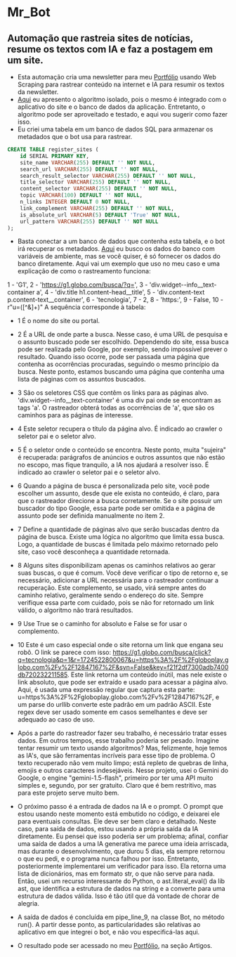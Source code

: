 # Mr_Bot
## Automação que rastreia sites de notícias, resume os textos com IA e faz a postagem em um site.

- Esta automação cria uma newsletter para meu [Portfólio](https://www.brainstormtech.com.br/) usando Web Scraping para rastrear conteúdo na internet e IA para resumir os textos da newsletter.
- [Aqui](https://github.com/Fat83dotcom/Mr_Bot/blob/master/article_crawler.py) eu apresento o algoritmo isolado, pois o mesmo é integrado com o aplicativo do site e o banco de dados da aplicação. Entretanto, o algoritmo pode ser aproveitado e testado, e aqui vou sugerir como fazer isso.
- Eu criei uma tabela em um banco de dados SQL para armazenar os metadados que o bot usa para rastrear.

```sql
CREATE TABLE register_sites (
    id SERIAL PRIMARY KEY,
    site_name VARCHAR(255) DEFAULT '' NOT NULL,
    search_url VARCHAR(255) DEFAULT '' NOT NULL,
    search_result_selector VARCHAR(255) DEFAULT '' NOT NULL,
    title_selector VARCHAR(255) DEFAULT '' NOT NULL,
    content_selector VARCHAR(255) DEFAULT '' NOT NULL,
    topic VARCHAR(100) DEFAULT '' NOT NULL,
    n_links INTEGER DEFAULT 0 NOT NULL,
    link_complement VARCHAR(255) DEFAULT '' NOT NULL,
    is_absolute_url VARCHAR(5) DEFAULT 'True' NOT NULL,
    url_pattern VARCHAR(255) DEFAULT '' NOT NULL
);
```
- Basta conectar a um banco de dados que contenha esta tabela, e o bot irá recuperar os metadados. [Aqui](https://github.com/Fat83dotcom/Mr_Bot/blob/master/automation_db.py) eu busco os dados do banco com variáveis de ambiente, mas se você quiser, é só fornecer os dados do banco diretamente.
Aqui vai um exemplo que uso no meu caso e uma explicação de como o rastreamento funciona:

1 - 'G1',
2 - 'https://g1.globo.com/busca/?q=',
3 - 'div.widget--info__text-container a',
4 - 'div.title h1.content-head__title',
5 - 'div.content-text p.content-text__container',
6 - 'tecnologia',
7 - 2,
8 - 'https:',
9 - False,
10 - r"u=([^&]+)"
A sequência corresponde à tabela:

- 1 É o nome do site ou portal.

- 2 É a URL de onde parte a busca. Nesse caso, é uma URL de pesquisa e o assunto buscado pode ser escolhido. Dependendo do site, essa busca pode ser realizada pelo Google, por exemplo, sendo impossível prever o resultado. Quando isso ocorre, pode ser passada uma página que contenha as ocorrências procuradas, seguindo o mesmo princípio da busca. Neste ponto, estamos buscando uma página que contenha uma lista de páginas com os assuntos buscados.

- 3 São os seletores CSS que contêm os links para as páginas alvo. 'div.widget--info__text-container' é uma div pai onde se encontram as tags 'a'. O rastreador obterá todas as ocorrências de 'a', que são os caminhos para as páginas de interesse.

- 4 Este seletor recupera o título da página alvo. É indicado ao crawler o seletor pai e o seletor alvo.

- 5 É o seletor onde o conteúdo se encontra. Neste ponto, muita "sujeira" é recuperada: parágrafos de anúncios e outros assuntos que não estão no escopo, mas fique tranquilo, a IA nos ajudará a resolver isso. É indicado ao crawler o seletor pai e o seletor alvo.

- 6 Quando a página de busca é personalizada pelo site, você pode escolher um assunto, desde que ele exista no conteúdo, é claro, para que o rastreador direcione a busca corretamente. Se o site possuir um buscador do tipo Google, essa parte pode ser omitida e a página de assunto pode ser definida manualmente no item 2.

- 7 Define a quantidade de páginas alvo que serão buscadas dentro da página de busca. Existe uma lógica no algoritmo que limita essa busca. Logo, a quantidade de buscas é limitada pelo máximo retornado pelo site, caso você desconheça a quantidade retornada.

- 8 Alguns sites disponibilizam apenas os caminhos relativos ao gerar suas buscas, o que é comum. Você deve verificar o tipo de retorno e, se necessário, adicionar a URL necessária para o rastreador continuar a recuperação. Este complemento, se usado, virá sempre antes do caminho relativo, geralmente sendo o endereço do site. Sempre verifique essa parte com cuidado, pois se não for retornado um link válido, o algoritmo não trará resultados.

- 9 Use True se o caminho for absoluto e False se for usar o complemento.

- 10 Este é um caso especial onde o site retorna um link que engana seu robô. O link se parece com isso: https://g1.globo.com/busca/click?q=tecnologia&p=1&r=1724522800067&u=https%3A%2F%2Fgloboplay.globo.com%2Fv%2F12847167%2F&syn=False&key=f21f2df7300adb7400db720232211585. Este link retorna um conteúdo inútil, mas nele existe o link absoluto, que pode ser extraído e usado para acessar a página alvo. Aqui, é usada uma expressão regular que captura esta parte: u=https%3A%2F%2Fgloboplay.globo.com%2Fv%2F12847167%2F, e um parse do urllib converte este padrão em um padrão ASCII. Este regex deve ser usado somente em casos semelhantes e deve ser adequado ao caso de uso.

- Após a parte do rastreador fazer seu trabalho, é necessário tratar esses dados. Em outros tempos, esse trabalho poderia ser pesado. Imagine tentar resumir um texto usando algoritmos? Mas, felizmente, hoje temos as IA's, que são ferramentas incríveis para esse tipo de problema. O texto recuperado não vem muito limpo; está repleto de quebras de linha, emojis e outros caracteres indesejáveis. Nesse projeto, usei o Gemini do Google, o engine "gemini-1.5-flash", primeiro por ter uma API muito simples e, segundo, por ser gratuito. Claro que é bem restritivo, mas para este projeto serve muito bem.

- O próximo passo é a entrada de dados na IA e o prompt. O prompt que estou usando neste momento está embutido no código, e deixarei ele para eventuais consultas. Ele deve ser bem claro e detalhado. Neste caso, para saída de dados, estou usando a própria saída da IA diretamente. Eu pensei que isso poderia ser um problema; afinal, confiar uma saída de dados a uma IA generativa me parece uma ideia arriscada, mas durante o desenvolvimento, que durou 5 dias, ela sempre retornou o que eu pedi, e o programa nunca falhou por isso. Entretanto, posteriormente implementarei um verificador para isso. Ela retorna uma lista de dicionários, mas em formato str, o que não serve para nada. Então, usei um recurso interessante do Python, o ast.literal_eval() da lib ast, que identifica a estrutura de dados na string e a converte para uma estrutura de dados válida. Isso é tão útil que dá vontade de chorar de alegria.

- A saída de dados é concluída em pipe_line_9, na classe Bot, no método run(). A partir desse ponto, as particularidades são relativas ao aplicativo em que integrei o bot, e não vou especificá-las aqui.

- O resultado pode ser acessado no meu [Portfólio](https://www.brainstormtech.com.br/), na seção Artigos.
